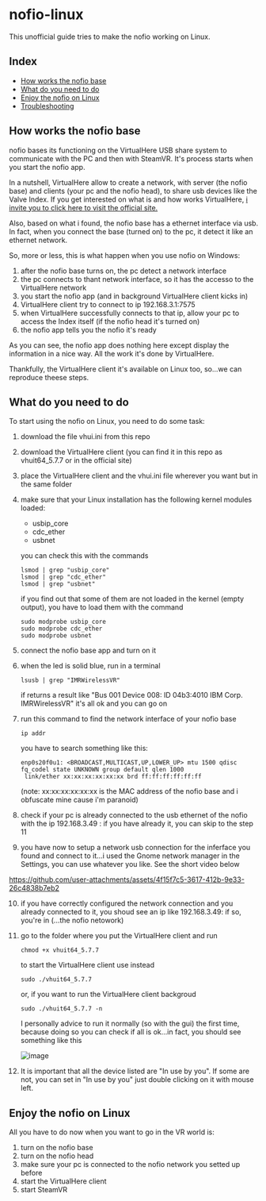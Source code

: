 # nofio-linux
This unofficial guide tries to make the nofio working on Linux.

## Index
- [How works the nofio base](#how-works-the-nofio-base)
- [What do you need to do](#what-do-you-need-to-do)
- [Enjoy the nofio on Linux](#enjoy-the-nofio-on-linux)
- [Troubleshooting](https://github.com/Sblash/nofio-linux/blob/main/TROUBLESHOOTING.md)


## How works the nofio base
nofio bases its functioning on the VirtualHere USB share system to communicate with the PC and then with SteamVR. It's process starts when you start the nofio app.

In a nutshell, VirtualHere allow to create a network, with server (the nofio base) and clients (your pc and the nofio head), to share usb devices like the Valve Index.
If you get interested on what is and how works VirtualHere, [i invite you to click here to visit the official site.](https://www.virtualhere.com/)

Also, based on what i found, the nofio base has a ethernet interface via usb. In fact, when you connect the base (turned on) to the pc, it detect it like an ethernet network.

So, more or less, this is what happen when you use nofio on Windows:

1) after the nofio base turns on, the pc detect a network interface
2) the pc connects to thant network interface, so it has the accesso to the VirtualHere network
3) you start the nofio app (and in background VirtualHere client kicks in)
4) VirtualHere client try to connect to ip 192.168.3.1:7575
5) when VirtualHere successfully connects to that ip, allow your pc to access the Index itself (if the nofio head it's turned on)
6) the nofio app tells you the nofio it's ready

As you can see, the nofio app does nothing here except display the information in a nice way. All the work it's done by VirtualHere.

Thankfully, the VirtualHere client it's available on Linux too, so...we can reproduce theese steps.

## What do you need to do
To start using the nofio on Linux, you need to do some task:

1) download the file vhui.ini from this repo
2) download the VirtualHere client (you can find it in this repo as vhuit64_5.7.7 or in the official site)
3) place the VirtualHere client and the vhui.ini file wherever you want but in the same folder
4) make sure that your Linux installation has the following kernel modules loaded:

   - usbip_core
   - cdc_ether
   - usbnet
     
   you can check this with the commands
   ```
   lsmod | grep "usbip_core"
   lsmod | grep "cdc_ether"
   lsmod | grep "usbnet"
   ```
   if you find out that some of them are not loaded in the kernel (empty output), you have to load them with the command
   ```
   sudo modprobe usbip_core
   sudo modprobe cdc_ether
   sudo modprobe usbnet
   ```
  
5) connect the nofio base app and turn on it
6) when the led is solid blue, run in a terminal
   ```
   lsusb | grep "IMRWirelessVR"
   ```
   if returns a result like "Bus 001 Device 008: ID 04b3:4010 IBM Corp. IMRWirelessVR" it's all ok and you can go on
   
7) run this command to find the network interface of your nofio base
   ```
   ip addr
   ```

   you have to search something like this:
   ```
   enp0s20f0u1: <BROADCAST,MULTICAST,UP,LOWER_UP> mtu 1500 qdisc fq_codel state UNKNOWN group default qlen 1000
    link/ether xx:xx:xx:xx:xx:xx brd ff:ff:ff:ff:ff:ff
   ```
   (note: xx:xx:xx:xx:xx:xx is the MAC address of the nofio base and i obfuscate mine cause i'm paranoid)
8) check if your pc is already connected to the usb ethernet of the nofio with the ip 192.168.3.49 : if you have already it, you can skip to the step 11
9) you have now to setup a network usb connection for the inferface you found and connect to it...i used the Gnome network manager in the Settings, you can use whatever you like. See the short video below
    

https://github.com/user-attachments/assets/4f15f7c5-3617-412b-9e33-26c4838b7eb2



10) if you have correctly configured the network connection and you already connected to it, you shoud see an ip like 192.168.3.49: if so, you're in (...the nofio netowork)
11) go to the folder where you put the VirtualHere client and run
    ```
    chmod +x vhuit64_5.7.7
    ```
    to start the VirtualHere client use instead
    ```
    sudo ./vhuit64_5.7.7
    ```
    or, if you want to run the VirtualHere client backgroud
    ```
    sudo ./vhuit64_5.7.7 -n
    ```
    I personally advice to run it normally (so with the gui) the first time, because doing so you can check if all is ok...in fact, you should see something like this
    
    ![image](https://github.com/user-attachments/assets/c1f60576-b91e-4504-9d2d-277fca9b572b)

13) It is important that all the device listed are "In use by you". If some are not, you can set in "In use by you" just double clicking on it with mouse left.
    
## Enjoy the nofio on Linux
All you have to do now when you want to go in the VR world is:

1) turn on the nofio base
2) turn on the nofio head
3) make sure your pc is connected to the nofio network you setted up before
4) start the VirtualHere client
5) start SteamVR
